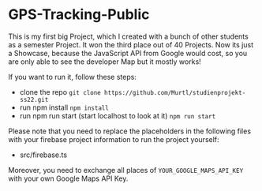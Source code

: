 # GPS-Tracking-Public
This is my first big Project, which I created with a bunch of other students as a semester Project.
It won the third place out of 40 Projects.
Now its just a Showcase, because the JavaScript API from Google would cost, so you are only able to see the developer Map but it mostly works!

If you want to run it, follow these steps:
- clone the repo
  `git clone https://github.com/Murtl/studienprojekt-ss22.git`
- run npm install
  `npm install`
- run npm run start (start localhost to look at it)
  `npm run start`

Please note that you need to replace the placeholders in the following files with your firebase project information to run the project yourself:
- src/firebase.ts

Moreover, you need to exchange all places of `YOUR_GOOGLE_MAPS_API_KEY` with your own Google Maps API Key.
